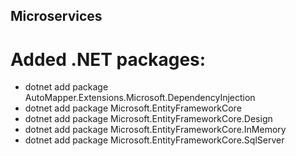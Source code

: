 ## Microservices

# Added .NET packages:
  - dotnet add package AutoMapper.Extensions.Microsoft.DependencyInjection
  - dotnet add package Microsoft.EntityFrameworkCore
  - dotnet add package Microsoft.EntityFrameworkCore.Design
  - dotnet add package Microsoft.EntityFrameworkCore.InMemory
  - dotnet add package Microsoft.EntityFrameworkCore.SqlServer

